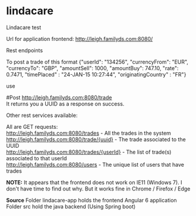 # lindacare
Lindacare test


Url for application frontend: http://leigh.familyds.com:8080/
  
Rest endpoints  
  
To post a trade of this format 
{"userId": "134256", "currencyFrom": "EUR", "currencyTo": "GBP", "amountSell": 1000, "amountBuy": 747.10, "rate": 0.7471, "timePlaced" : "24-JAN-15 10:27:44", "originatingCountry"
: "FR"}  
  
use 
  
#Post
http://leigh.familyds.com:8080/trade  
It returns you a UUID as a response on success.  
  
Other rest services available:  

All are GET requests:  
http://leigh.familyds.com:8080/trades  - All the trades in the system  
http://leigh.familyds.com:8080/trade/{uuid} - The trade associated to the UUID  
http://leigh.familyds.com:8080/trades/{userId} - The list of trade(s) associated to that userId  
http://leigh.familyds.com:8080/users - The unique list of users that have trades  



**NOTE:**  It appears that the frontend does not work on IE11 (Windows 7).  I don't have time to find out why.  But it works fine in Chrome / Firefox / Edge


**Source**
Folder lindacare-app holds the frontend Angular 6 application
Folder src hold the java backend  (Using Spring boot)


